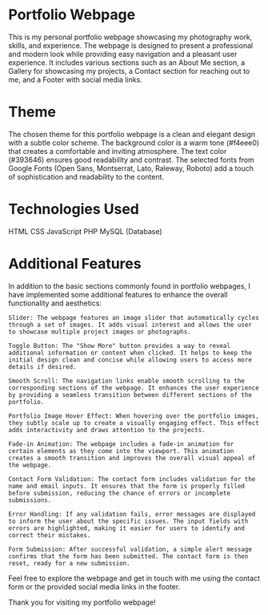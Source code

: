 # Portfolio Webpage

This is my personal portfolio webpage showcasing my photography work, skills, and experience. The webpage is designed to present a professional and modern look while providing easy navigation and a pleasant user experience. It includes various sections such as an About Me section, a Gallery for showcasing my projects, a Contact section for reaching out to me, and a Footer with social media links.

# Theme

The chosen theme for this portfolio webpage is a clean and elegant design with a subtle color scheme. The background color is a warm tone (#f4eee0) that creates a comfortable and inviting atmosphere. The text color (#393646) ensures good readability and contrast. The selected fonts from Google Fonts (Open Sans, Montserrat, Lato, Raleway, Roboto) add a touch of sophistication and readability to the content.

# Technologies Used

HTML
CSS
JavaScript
PHP
MySQL (Database)

# Additional Features

In addition to the basic sections commonly found in portfolio webpages, I have implemented some additional features to enhance the overall functionality and aesthetics:

    Slider: The webpage features an image slider that automatically cycles through a set of images. It adds visual interest and allows the user to showcase multiple project images or photographs.

    Toggle Button: The "Show More" button provides a way to reveal additional information or content when clicked. It helps to keep the initial design clean and concise while allowing users to access more details if desired.

    Smooth Scroll: The navigation links enable smooth scrolling to the corresponding sections of the webpage. It enhances the user experience by providing a seamless transition between different sections of the portfolio.

    Portfolio Image Hover Effect: When hovering over the portfolio images, they subtly scale up to create a visually engaging effect. This effect adds interactivity and draws attention to the projects.

    Fade-in Animation: The webpage includes a fade-in animation for certain elements as they come into the viewport. This animation creates a smooth transition and improves the overall visual appeal of the webpage.

    Contact Form Validation: The contact form includes validation for the name and email inputs. It ensures that the form is properly filled before submission, reducing the chance of errors or incomplete submissions.

    Error Handling: If any validation fails, error messages are displayed to inform the user about the specific issues. The input fields with errors are highlighted, making it easier for users to identify and correct their mistakes.

    Form Submission: After successful validation, a simple alert message confirms that the form has been submitted. The contact form is then reset, ready for a new submission.

Feel free to explore the webpage and get in touch with me using the contact form or the provided social media links in the footer.

Thank you for visiting my portfolio webpage!
